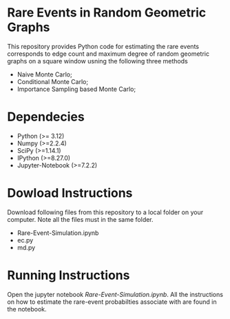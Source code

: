# Rare Events in Random Geometric Graphs
This repository provides Python code for estimating the rare events corresponds to edge count and maximum degree of random geometric graphs on a square window usning the following three methods 

- Naive Monte Carlo;
- Conditional Monte Carlo;
- Importance Sampling based Monte Carlo;

# Dependecies 
- Python (>= 3.12)
- Numpy (>=2.2.4)
- SciPy (>=1.14.1)
- IPython (>=8.27.0)
- Jupyter-Notebook (>=7.2.2)

# Dowload Instructions
Download following files from this repository to a local folder on your computer. Note all the files must in the same folder. 
- Rare-Event-Simulation.ipynb
- ec.py
- md.py

# Running Instructions
Open the jupyter notebook *Rare-Event-Simulation.ipynb*. All the instructions on how to estimate the rare-event probabilties associate with are found in the notebook. 




